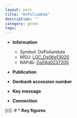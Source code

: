 ```yaml
---
layout: post
title: "OsPollambda"
description: ""
category: genes
tags: 
---
```


* **Information**  
    + Symbol: OsPollambda  
    + MSU: [LOC_Os06g13020](http://rice.uga.edu/cgi-bin/ORF_infopage.cgi?orf=LOC_Os06g13020)  
    + RAPdb: [Os06g0237200](http://rapdb.dna.affrc.go.jp/viewer/gbrowse_details/irgsp1?name=Os06g0237200)  

* **Publication**  

* **Genbank accession number**  

* **Key message**  

* **Connection**  

[//]: # * **Key figures**  


